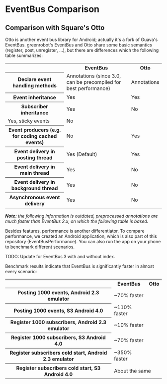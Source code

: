 EventBus Comparison
===================

Comparison with Square's Otto
-----------------------------
Otto is another event bus library for Android; actually it's a fork of Guava's EventBus. greenrobot's EventBus and Otto share some basic semantics (register, post, unregister, ...), but there are differences which the following table summarizes:
<table>
    <tr>
        <th></th>
        <th>EventBus</th>
        <th>Otto</th>
    </tr>
    <tr>
        <th>Declare event handling methods</th>
        <td>Annotations (since 3.0, can be precompiled for best performance)</td>
        <td>Annotations</td>
    </tr>
    <tr>
        <th>Event inheritance</th>
        <td>Yes</td>
        <td>Yes</td>
    </tr>
    <tr>
        <th>Subscriber inheritance</th>
        <td>Yes</td>
        <td>No</td>
    </tr>
    <tr>
        <td>Yes, sticky events</td>
        <td>No</td>
    </tr>
    <tr>
        <th>Event producers (e.g. for coding cached events)</th>
        <td>No</td>
        <td>Yes</td>
    </tr>
    <tr>
        <th>Event delivery in posting thread</th>
        <td>Yes (Default)</td>
        <td>Yes</td>
    </tr>
    <tr>
        <th>Event delivery in main thread</th>
        <td>Yes</td>
        <td>No</td>
    <tr>
        <th>Event delivery in background thread</th>
        <td>Yes</td>
        <td>No</td>
    </tr>
    <tr>
        <th>Asynchronous event delivery</th>
        <td>Yes</td>
        <td>No</td>
    </tr>
</table>

_**Note:** the following information is outdated, preprocessed annotations are much faster than EventBus 2.x, on which the following table is based._

Besides features, performance is another differentiator. To compare performance, we created an Android application, which is also part of this repository (EventBusPerformance). You can also run the app on your phone to benchmark different scenarios.

TODO: Update for EventBus 3 with and without index.

Benchmark results indicate that EventBus is significantly faster in almost every scenario:
<table>
    <tr>
        <th></th>
        <th>EventBus</th>
        <th>Otto</th>
    </tr>
    <tr>
        <th>Posting 1000 events, Android 2.3 emulator</th>
        <td>~70% faster</td>
        <td></td>
    </tr>
	<tr>
        <th>Posting 1000 events, S3 Android 4.0</th>
        <td>~110% faster</td>
        <td></td>
    </tr>
    <tr>
        <th>Register 1000 subscribers, Android 2.3 emulator</th>
        <td>~10% faster</td>
        <td></td>
    </tr>
    <tr>
        <th>Register 1000 subscribers, S3 Android 4.0</th>
        <td>~70% faster</td>
        <td></td>
    </tr>
    <tr>
        <th>Register subscribers cold start, Android 2.3 emulator</th>
        <td>~350% faster</td>
        <td></td>
    </tr>	
    <tr>
        <th>Register subscribers cold start, S3 Android 4.0</th>
        <td colspan="2">About the same</td>
    </tr>	
</table>
